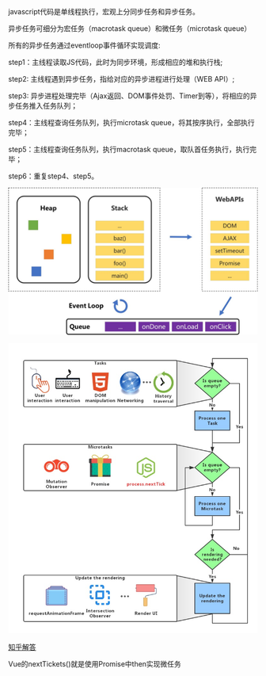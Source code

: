 javascript代码是单线程执行，宏观上分同步任务和异步任务。

异步任务可细分为宏任务（macrotask queue）和微任务（microtask queue）

所有的异步任务通过eventloop事件循环实现调度:

step1：主线程读取JS代码，此时为同步环境，形成相应的堆和执行栈;

step2: 主线程遇到异步任务，指给对应的异步进程进行处理（WEB API）;

step3: 异步进程处理完毕（Ajax返回、DOM事件处罚、Timer到等），将相应的异步任务推入任务队列；

step4：主线程查询任务队列，执行microtask queue，将其按序执行，全部执行完毕；

step5：主线程查询任务队列，执行macrotask queue，取队首任务执行，执行完毕；

step6：重复step4、step5。


![pic-1](./images/eventloop-2.jpg)

![pic-2](./images/eventloop-1.jpg)

[知乎解答](https://zhuanlan.zhihu.com/p/34229323)


Vue的nextTickets()就是使用Promise中then实现微任务